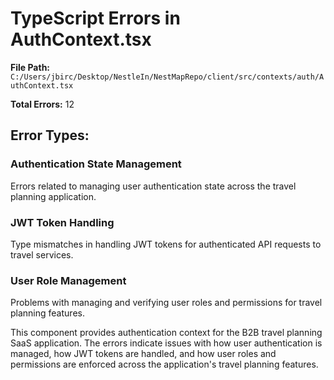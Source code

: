 # TypeScript Errors in AuthContext.tsx

**File Path:** `C:/Users/jbirc/Desktop/NestleIn/NestMapRepo/client/src/contexts/auth/AuthContext.tsx`

**Total Errors:** 12

## Error Types:

### Authentication State Management
Errors related to managing user authentication state across the travel planning application.

### JWT Token Handling
Type mismatches in handling JWT tokens for authenticated API requests to travel services.

### User Role Management
Problems with managing and verifying user roles and permissions for travel planning features.

This component provides authentication context for the B2B travel planning SaaS application. The errors indicate issues with how user authentication is managed, how JWT tokens are handled, and how user roles and permissions are enforced across the application's travel planning features.
